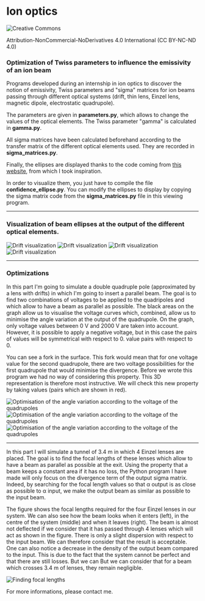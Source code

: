# Ion optics

![Creative Commons](cc.png)

Attribution-NonCommercial-NoDerivatives 4.0 International (CC BY-NC-ND 4.0)

### Optimization of Twiss parameters to influence the emissivity of an ion beam

Programs developed during an internship in ion optics to discover the notion of emissivity, Twiss parameters and "sigma" matrices for ion beams passing through different optical systems (drift, thin lens, Einzel lens, magnetic dipole, electrostatic quadrupole).

The parameters are given in **parameters.py**, which allows to change the values of the optical elements. The Twiss parameter "gamma" is calculated in **gamma.py**.

All sigma matrices have been calculated beforehand according to the transfer matrix of the different optical elements used. They are recorded in **sigma_matrices.py**.

Finally, the ellipses are displayed thanks to the code coming from <a href="https://matplotlib.org/3.1.0/gallery/statistics/confidence_ellipse.html" title="this website">this website</a>, from which I took inspiration.

In order to visualize them, you just have to compile the file **confidence_ellipse.py**. You can modify the ellipses to display by copying the sigma matrix code from the **sigma_matrices.py** file in this viewing program.

* * *

### Visualization of beam ellipses at the output of the different optical elements.

![Drift visualization](pics/beams2.png)
![Drift visualization](pics/beams1.png)
![Drift visualization](pics/drift.png)
![Drift visualization](pics/drift2.png)

* * *

### Optimizations

In this part I'm going to simulate a double quadruple pole (approximated by a lens with drifts) in which I'm going to insert a parallel beam. The goal is to find two combinations of voltages to be applied to the quadripoles and which allow to have a beam as parallel as possible.
The black areas on the graph allow us to visualise the voltage curves which, combined, allow us to minimise the angle variation at the output of the quadrupole.
On the graph, only voltage values between 0 V and 2000 V are taken into account.
However, it is possible to apply a negative voltage, but in this case the pairs of values will be symmetrical with respect to 0.
value pairs with respect to 0.

You can see a fork in the surface. This fork would mean that for one voltage value for the second quadrupole, there are two voltage possibilities for the first quadrupole that would minimise the divergence.
Before we wrote this program we had no way of considering this property. This 3D representation is therefore most instructive. We will check this new property by taking
values (pairs which are shown in red).

![Optimisation of the angle variation according to the voltage of the quadrupoles](pics/optimisation.png)
![Optimisation of the angle variation according to the voltage of the quadrupoles](pics/optimisation2.png)
![Optimisation of the angle variation according to the voltage of the quadrupoles](pics/optimisation3.png)

* * *

In this part I will simulate a tunnel of 3.4 m in which 4 Einzel lenses are placed. The goal is to find the focal lengths of these lenses which allow to have a beam as parallel as possible at the exit.
Using the property that a beam keeps a constant area if it has no loss, the Python program I have made will only focus on the divergence term of the output sigma matrix. Indeed, by searching for the focal length values so that α output is as close as possible to α input, we make the output beam as similar as possible to the input beam.

The figure shows the focal lengths required for the four Einzel lenses in our system.
We can also see how the beam looks when it enters (left), in the centre of the system (middle) and when it leaves (right). The beam is almost not deflected if we consider that it has passed through 4 lenses which will act as shown in the figure. There is only a slight dispersion with respect to the input beam. We can therefore consider that the result is acceptable. One can also notice a decrease in the density of the output beam compared to the input. This is due to the fact that the system cannot be perfect and that there are still losses. But we can
But we can consider that for a beam which crosses 3.4 m of lenses, they remain negligible.

![Finding focal lengths](pics/finding_f.png)

For more informations, please contact me.
